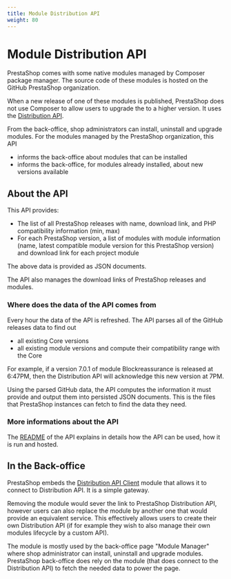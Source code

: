 ```yaml
---
title: Module Distribution API
weight: 80
---
```


# Module Distribution API

PrestaShop comes with some native modules managed by Composer package manager.
The source code of these modules is hosted on the GitHub PrestaShop organization.

When a new release of one of these modules is published, PrestaShop does not use Composer to allow users to upgrade the to a higher version. It uses the [Distribution API][github-repo-api].

From the back-office, shop administrators can install, uninstall and upgrade modules. For the modules managed by the PrestaShop organization, this API
- informs the back-office about modules that can be installed
- informs the back-office, for modules already installed, about new versions available

## About the API

This API provides:

- The list of all PrestaShop releases with name, download link, and PHP compatibility information (min, max)
- For each PrestaShop version, a list of modules with module information (name, latest compatible module version for this PrestaShop version) and download link for each project module

The above data is provided as JSON documents.

The API also manages the download links of PrestaShop releases and modules.

### Where does the data of the API comes from

Every hour the data of the API is refreshed. The API parses all of the GitHub releases data to find out

- all existing Core versions
- all existing module versions and compute their compatibility range with the Core

For example, if a version 7.0.1 of module Blockreassurance is released at 6:47PM, then the Distribution API will acknowledge this new version at 7PM.

Using the parsed GitHub data, the API computes the information it must provide and output them into persisted JSON documents. This is the files that PrestaShop instances can fetch to find the data they need.

### More informations about the API

The [README][github-repo-api] of the API explains in details how the API can be used, how it is run and hosted.

## In the Back-office

PrestaShop embeds the [Distribution API Client][github-repo-client] module that allows it to connect to Distribution API. It is a simple gateway.

Removing the module would sever the link to PrestaShop Distribution API, however users can also replace the module by another one that would provide an equivalent service. This effectively allows users to create their own Distribution API (if for example they wish to also manage their own modules lifecycle by a custom API).

The module is mostly used by the back-office page "Module Manager" where shop administrator can install, uninstall and upgrade modules. PrestaShop back-office does rely on the module (that does connect to the Distribution API) to fetch the needed data to power the page.

[github-repo-api]: https://github.com/PrestaShop/distribution-api
[github-repo-client]: https://github.com/PrestaShop/ps_distributionapiclient
